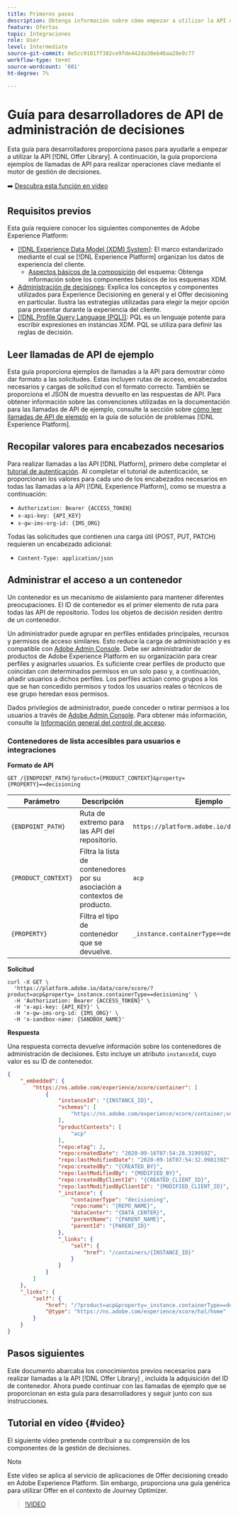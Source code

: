 ```yaml
---
title: Primeros pasos
description: Obtenga información sobre cómo empezar a utilizar la API de biblioteca de ofertas para realizar operaciones clave mediante el motor de gestión de decisiones.
feature: Ofertas
topic: Integraciones
role: User
level: Intermediate
source-git-commit: 0e5cc9101ff382ce9fde442da38eb46aa28e9c77
workflow-type: tm+mt
source-wordcount: '601'
ht-degree: 7%

---
```


# Guía para desarrolladores de API de administración de decisiones

Esta guía para desarrolladores proporciona pasos para ayudarle a empezar a utilizar la API [!DNL Offer Library]. A continuación, la guía proporciona ejemplos de llamadas de API para realizar operaciones clave mediante el motor de gestión de decisiones.

➡️ [Descubra esta función en vídeo](#video)

## Requisitos previos

Esta guía requiere conocer los siguientes componentes de Adobe Experience Platform:

* [[!DNL Experience Data Model (XDM) System]](https://experienceleague.adobe.com/docs/experience-platform/xdm/home.html?lang=es): El marco estandarizado mediante el cual se  [!DNL Experience Platform] organizan los datos de experiencia del cliente.
   * [Aspectos básicos de la composición](https://experienceleague.adobe.com/docs/experience-platform/xdm/schema/composition.html?lang=es) del esquema: Obtenga información sobre los componentes básicos de los esquemas XDM.
* [Administración de decisiones](../../../using/offers/get-started/starting-offer-decisioning.md): Explica los conceptos y componentes utilizados para Experience Decisioning en general y el Offer decisioning en particular. Ilustra las estrategias utilizadas para elegir la mejor opción para presentar durante la experiencia del cliente.
* [[!DNL Profile Query Language (PQL)]](https://experienceleague.adobe.com/docs/experience-platform/segmentation/pql/overview.html): PQL es un lenguaje potente para escribir expresiones en instancias XDM. PQL se utiliza para definir las reglas de decisión.

## Leer llamadas de API de ejemplo

Esta guía proporciona ejemplos de llamadas a la API para demostrar cómo dar formato a las solicitudes. Estas incluyen rutas de acceso, encabezados necesarios y cargas de solicitud con el formato correcto. También se proporciona el JSON de muestra devuelto en las respuestas de API. Para obtener información sobre las convenciones utilizadas en la documentación para las llamadas de API de ejemplo, consulte la sección sobre [cómo leer llamadas de API de ejemplo](https://experienceleague.adobe.com/docs/experience-platform/landing/troubleshooting.html#how-do-i-format-an-api-request) en la guía de solución de problemas [!DNL Experience Platform].

## Recopilar valores para encabezados necesarios

Para realizar llamadas a las API [!DNL Platform], primero debe completar el [tutorial de autenticación](https://experienceleague.adobe.com/docs/experience-platform/landing/platform-apis/api-authentication.html). Al completar el tutorial de autenticación, se proporcionan los valores para cada uno de los encabezados necesarios en todas las llamadas a la API [!DNL Experience Platform], como se muestra a continuación:

* `Authorization: Bearer {ACCESS_TOKEN}`
* `x-api-key: {API_KEY}`
* `x-gw-ims-org-id: {IMS_ORG}`

Todas las solicitudes que contienen una carga útil (POST, PUT, PATCH) requieren un encabezado adicional:

* `Content-Type: application/json`

## Administrar el acceso a un contenedor

Un contenedor es un mecanismo de aislamiento para mantener diferentes preocupaciones. El ID de contenedor es el primer elemento de ruta para todas las API de repositorio. Todos los objetos de decisión residen dentro de un contenedor.

Un administrador puede agrupar en perfiles entidades principales, recursos y permisos de acceso similares. Esto reduce la carga de administración y es compatible con [Adobe Admin Console](https://adminconsole.adobe.com/). Debe ser administrador de productos de Adobe Experience Platform en su organización para crear perfiles y asignarles usuarios. Es suficiente crear perfiles de producto que coincidan con determinados permisos en un solo paso y, a continuación, añadir usuarios a dichos perfiles. Los perfiles actúan como grupos a los que se han concedido permisos y todos los usuarios reales o técnicos de ese grupo heredan esos permisos.

Dados privilegios de administrador, puede conceder o retirar permisos a los usuarios a través de [Adobe Admin Console](https://adminconsole.adobe.com/). Para obtener más información, consulte la [Información general del control de acceso](https://experienceleague.adobe.com/docs/experience-platform/access-control/home.html?lang=es).

### Contenedores de lista accesibles para usuarios e integraciones

**Formato de API**

```http
GET /{ENDPOINT_PATH}?product={PRODUCT_CONTEXT}&property={PROPERTY}==decisioning
```

| Parámetro | Descripción | Ejemplo |
| --------- | ----------- | ------- |
| `{ENDPOINT_PATH}` | Ruta de extremo para las API del repositorio. | `https://platform.adobe.io/data/core/xcore/` |
| `{PRODUCT_CONTEXT}` | Filtra la lista de contenedores por su asociación a contextos de producto. | `acp` |
| `{PROPERTY}` | Filtra el tipo de contenedor que se devuelve. | `_instance.containerType==decisioning` |

**Solicitud**

```shell
curl -X GET \
  'https://platform.adobe.io/data/core/xcore/?product=acp&property=_instance.containerType==decisioning' \
  -H 'Authorization: Bearer {ACCESS_TOKEN}' \
  -H 'x-api-key: {API_KEY}' \
  -H 'x-gw-ims-org-id: {IMS_ORG}' \
  -H 'x-sandbox-name: {SANDBOX_NAME}'
```

**Respuesta**

Una respuesta correcta devuelve información sobre los contenedores de administración de decisiones. Esto incluye un atributo `instanceId`, cuyo valor es su ID de contenedor.

```json
{
    "_embedded": {
        "https://ns.adobe.com/experience/xcore/container": [
            {
                "instanceId": "{INSTANCE_ID}",
                "schemas": [
                    "https://ns.adobe.com/experience/xcore/container;version=0.5"
                ],
                "productContexts": [
                    "acp"
                ],
                "repo:etag": 2,
                "repo:createdDate": "2020-09-16T07:54:28.319959Z",
                "repo:lastModifiedDate": "2020-09-16T07:54:32.098139Z",
                "repo:createdBy": "{CREATED_BY}",
                "repo:lastModifiedBy": "{MODIFIED_BY}",
                "repo:createdByClientId": "{CREATED_CLIENT_ID}",
                "repo:lastModifiedByClientId": "{MODIFIED_CLIENT_ID}",
                "_instance": {
                    "containerType": "decisioning",
                    "repo:name": "{REPO_NAME}",
                    "dataCenter": "{DATA_CENTER}",
                    "parentName": "{PARENT_NAME}",
                    "parentId": "{PARENT_ID}"
                },
                "_links": {
                    "self": {
                        "href": "/containers/{INSTANCE_ID}"
                    }
                }
            }
        ]
    },
    "_links": {
        "self": {
            "href": "/?product=acp&property=_instance.containerType==decisioning",
            "@type": "https://ns.adobe.com/experience/xcore/hal/home"
        }
    }
}
```

## Pasos siguientes

Este documento abarcaba los conocimientos previos necesarios para realizar llamadas a la API [!DNL Offer Library] , incluida la adquisición del ID de contenedor. Ahora puede continuar con las llamadas de ejemplo que se proporcionan en esta guía para desarrolladores y seguir junto con sus instrucciones.

## Tutorial en vídeo {#video}

El siguiente vídeo pretende contribuir a su comprensión de los componentes de la gestión de decisiones.

>[!NOTE]
>
>Este vídeo se aplica al servicio de aplicaciones de Offer decisioning creado en Adobe Experience Platform. Sin embargo, proporciona una guía genérica para utilizar Offer en el contexto de Journey Optimizer.

>[!VIDEO](https://video.tv.adobe.com/v/329919?quality=12)
